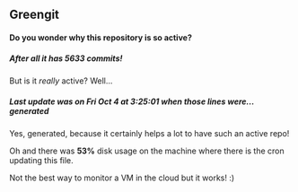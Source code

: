 ## Greengit

#### Do you wonder why this repository is so active?

##### After all it has 5633 commits!

But is it *really* active? Well...

##### Last update was on Fri Oct 4 at 3:25:01 when those lines were... generated

Yes, generated, because it certainly helps a lot to have such an active repo!

Oh and there was **53%** disk usage on the machine
where there is the cron updating this file.

Not the best way to monitor a VM in the cloud but it works! :)
